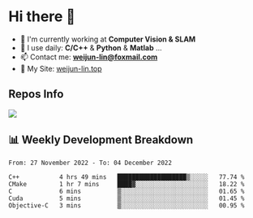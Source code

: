 # Hi there 👋

<!--
**Weijun-Lin/Weijun-Lin** is a ✨ _special_ ✨ repository because its `README.md` (this file) appears on your GitHub profile.

Here are some ideas to get you started:

- 🔭 I’m currently working on ...
- 🌱 I’m currently learning ...
- 👯 I’m looking to collaborate on ...
- 🤔 I’m looking for help with ...
- 💬 Ask me about ...
- 📫 How to reach me: ...
- 😄 Pronouns: ...
- ⚡ Fun fact: ...
-->

- 🏢 I'm currently working at **Computer Vision & SLAM**
- 🚀 I use daily: **C/C++** & **Python** & **Matlab** ...
- 📫 Contact me: **weijun-lin@foxmail.com**
- 🔗 My Site: [weijun-lin.top](https://weijun-lin.top/p)

  

## Repos Info
![](https://github-readme-stats.vercel.app/api?username=Weijun-Lin&theme=cobalt)

## 📊 Weekly Development Breakdown

<!--START_SECTION:waka-->

```text
From: 27 November 2022 - To: 04 December 2022

C++           4 hrs 49 mins   ███████████████████▒░░░░░   77.74 %
CMake         1 hr 7 mins     ████▓░░░░░░░░░░░░░░░░░░░░   18.22 %
C             6 mins          ▒░░░░░░░░░░░░░░░░░░░░░░░░   01.65 %
Cuda          5 mins          ▒░░░░░░░░░░░░░░░░░░░░░░░░   01.45 %
Objective-C   3 mins          ▒░░░░░░░░░░░░░░░░░░░░░░░░   00.95 %
```

<!--END_SECTION:waka-->
